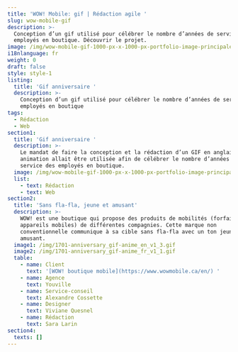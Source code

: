 ```yaml
---
title: 'WOW! Mobile: gif | Rédaction agile '
slug: wow-mobile-gif
description: >-
  Conception d’un gif utilisé pour célébrer le nombre d’années de service des
  employés en boutique. Découvrir le projet.
image: /img/wow-mobile-gif-1000-px-x-1000-px-portfolio-image-principale-1.png
i18nlanguage: fr
weight: 0
draft: false
style: style-1
listing:
  title: 'Gif anniversaire '
  description: >-
    Conception d’un gif utilisé pour célébrer le nombre d’années de service des
    employés en boutique
tags:
  - Rédaction
  - Web
section1:
  title: 'Gif anniversaire '
  description: >-
    Le mandat de faire la conception et la rédaction d’un GIF en anglais. Cette
    animation allait être utilisée afin de célébrer le nombre d’années de
    service des employés en boutique. 
  image: /img/wow-mobile-gif-1000-px-x-1000-px-portfolio-image-principale-1.png
  list:
    - text: Rédaction
    - text: Web
section2:
  title: 'Sans fla-fla, jeune et amusant'
  description: >-
    WOW! est une boutique qui propose des produits de mobilités (forfaits et
    appareils mobiles) de différentes compagnies. Cette marque non
    conventionnelle communique à sa cible sans fla-fla avec un ton jeune et
    amusant.
  image1: /img/1701-anniversary_gif-anime_en_v1_3.gif
  image2: /img/1701-anniversary_gif-anime_fr_v1_1.gif
  table:
    - name: Client
      text: '[WOW! boutique mobile](https://www.wowmobile.ca/en/) '
    - name: Agence
      text: Youville
    - name: Service-conseil
      text: Alexandre Cossette
    - name: Designer
      text: Viviane Quesnel
    - name: Rédaction
      text: Sara Larin
section4:
  texts: []
---
```


